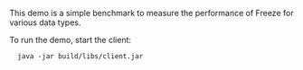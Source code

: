 This demo is a simple benchmark to measure the performance of Freeze
for various data types.

To run the demo, start the client:

      java -jar build/libs/client.jar

